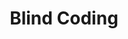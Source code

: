 ---
extends: _layouts.event
section: null
title: Blind Coding
description: |-
    Do you think you code like a pro? Do you think coding comes naturally to you? Well, think again!
    Presenting Blind Coding, a simple coding competition where you’ll be given even simpler problems to code. Sounds too easy? It isn’t! The catch is that you will be forbidden to look at your code!
teamSize: 2
islive: false
isover: false
isnontech: false
lang: cpp
image: https://3.bp.blogspot.com/-SNhEGTANrDY/WomavEcTsBI/AAAAAAAAAI8/xHHOWAL1tzsODuPIuNpydWwwZ-MDHVTNgCLcBGAs/s1600/blind-coding.png
rounds:
    - This round will consist of simple coding problems. Participating teams will be given half hour to blind code the missing lines given in the problems.
    - |-
        In the final round, the coding problems provided would be slightly harder. Teams will be given 1 hour to blind code. The participant, with the best performance in this round, will be the winner. In case of a draw, the team having higher score in prelims will be the winner.
details:
    - Each team will have 2 members.
    - '5-6 teams will be selected for the next round (Mains) on the basis of their performance in round #1.'
    - Performance in each round will be evaluated based on the results of compilation and execution.
    - The teams would be allowed to turn on their monitors twice, if they wish(in the first 20 mins), for 45 seconds each. A penalty of 2 mins for switching on the screen in the first 5 mins and a penalty of 4 mins for switching on the screen in the next 15 mins awaits the teams who wish to switch on the screens.
    - Decision made by the event organizers will be final and binding.
    - Any arguments and/or nuisance caused to the organizers will not be tolerated.
    - The result of the prelims will be declared on the same day and teams that qualify for mains will compete on Day 2 of Sankalan.
    - 'Compiler: DevCpp'
---